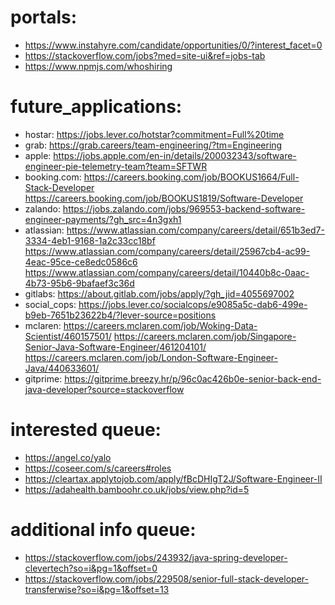 # portals:
- https://www.instahyre.com/candidate/opportunities/0/?interest_facet=0
- https://stackoverflow.com/jobs?med=site-ui&ref=jobs-tab
- https://www.npmjs.com/whoshiring

# future_applications:
- hostar:
    https://jobs.lever.co/hotstar?commitment=Full%20time
- grab:
    https://grab.careers/team-engineering/?tm=Engineering
- apple:
    https://jobs.apple.com/en-in/details/200032343/software-engineer-pie-telemetry-team?team=SFTWR
- booking.com:
    https://careers.booking.com/job/BOOKUS1664/Full-Stack-Developer
    https://careers.booking.com/job/BOOKUS1819/Software-Developer
- zalando:
    https://jobs.zalando.com/jobs/969553-backend-software-engineer-payments/?gh_src=4n3gxh1
- atlassian:
    https://www.atlassian.com/company/careers/detail/651b3ed7-3334-4eb1-9168-1a2c33cc18bf
    https://www.atlassian.com/company/careers/detail/25967cb4-ac99-4eac-95ce-ce8edc0586c6
    https://www.atlassian.com/company/careers/detail/10440b8c-0aac-4b73-95b6-9bafaef3c36d
- gitlabs:
    https://about.gitlab.com/jobs/apply/?gh_jid=4055697002
- social_cops:
    https://jobs.lever.co/socialcops/e9085a5c-dab6-499e-b9eb-7651b23622b4/?lever-source=positions
- mclaren:
    https://careers.mclaren.com/job/Woking-Data-Scientist/460157501/
    https://careers.mclaren.com/job/Singapore-Senior-Java-Software-Engineer/461204101/
    https://careers.mclaren.com/job/London-Software-Engineer-Java/440633601/
- gitprime:
    https://gitprime.breezy.hr/p/96c0ac426b0e-senior-back-end-java-developer?source=stackoverflow

# interested queue:
- https://angel.co/yalo
- https://coseer.com/s/careers#roles
- https://cleartax.applytojob.com/apply/fBcDHIgT2J/Software-Engineer-II
- https://adahealth.bamboohr.co.uk/jobs/view.php?id=5


# additional info queue:
- https://stackoverflow.com/jobs/243932/java-spring-developer-clevertech?so=i&pg=1&offset=0
- https://stackoverflow.com/jobs/229508/senior-full-stack-developer-transferwise?so=i&pg=1&offset=13